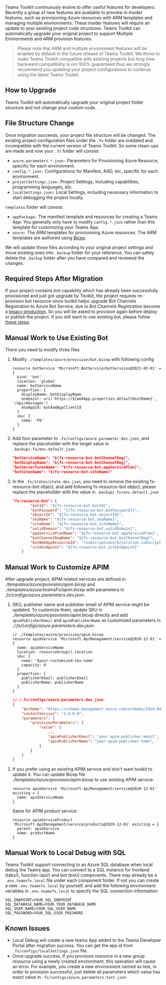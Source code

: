 Teams Toolkit continuously evolve to offer useful features for developers. Recently a group of new features are available to preview in insider features, such as provisioning Azure resources with ARM templates and managing multiple environments. These insider features will require an update to your existing project code structures. Teams Toolkit can automatically upgrade your original project to support Multiple Environments and ARM provision features.

> Please note that ARM and multiple environment features will be enabled by default in the future release of Teams Toolkit. We thrive to make Teams Toolkit compatible with existing projects but long time backward compatibility is not 100% guaranteed thus we strongly recommend you updating your project configurations to continue using the latest Teams Toolkit.

## How to Upgrade
Teams Toolkit will automatically upgrade your original project folder structure and not change your custom code.

## File Structure Change
Once migration succeeds, your project file structure will be changed.
The existing project configuration files under the `.fx` folder are outdated and incompatible with the current version of Teams Toolkit. So some clean-ups are made and now your `.fx` folder will consist:
* `azure.parameters.*.json:` Parameters for Provisioning Azure Resource, specific for each environment.
* `config.*.json:` Configurations for Manifest, AAD, etc, specific for each environment.
* `projectSettings.json:` Project Settings, including capabilities, programming languages, etc.
* `localSettings.json:` Local Settings, including necessary information to start debugging the project locally.

`templates` folder will consist: 
* `appPackage:` The manifest template and resources for creating a Teams App. You generally only have to modify `config.*.json` rather than this template for customizing your Teams App.
* `azure:` The ARM templates for provisioning Azure resources. The ARM templates are authored using [Bicep](https://docs.microsoft.com/en-us/azure/azure-resource-manager/bicep/overview).

We will update those files according to your original project settings and move existing ones into `.backup` folder for your reference. You can safely delete the `.backup` folder after you have compared and reviewed the changes.

## Required Steps After Migration
If your project contains bot capability which has already been successfully provisioned and just got upgrade by Toolkit, the project requires re-provision bot resource since toolkit helps upgrade Bot Channels Registration to Azure Bot Service, due to Bot Channels Registration become a [legacy production](https://docs.microsoft.com/en-us/azure/bot-service/bot-service-quickstart-registration?view=azure-bot-service-4.0&tabs=userassigned#create-the-resource). So you will be asked to provision again before deploy or publish the project. If you still want to use existing bot, please follow [these steps](https://docs.microsoft.com/en-us/azure/bot-service/bot-service-quickstart-registration?view=azure-bot-service-4.0&tabs=userassigned#create-the-resource).

## Manual Work to Use Existing Bot
There you need to modify three files
1. Modify `./templates/azure/provision/bot.bicep` with following config  
    ```bicep
    resource botService 'Microsoft.BotService/botServices@2021-03-01' = {
      kind: 'bot'
      location: 'global'
      name: botServiceName
      properties: {
        displayName: botDisplayName
        endpoint: uri('https://${webApp.properties.defaultHostName}', '/api/messages')
        msaAppId: botAadAppClientId
      }
      sku: {
        name: 'F0'
      }
    }
    ```
2. Add four parameter to `.fx/configs/azure.parameter.dev.json`, and replace the placeholder with the target value in `.backup/.fx/env.default.json`.
    ```json
    "botServiceName": "${fx-resource-bot.botChannelReg}",
    "botDisplayName": "${fx-resource-bot.botChannelReg}",
    "botServerfarmsName": "${fx-resource-bot.appServicePlan}",
    "botSitesName": "${fx-resource-bot.siteName}"
    ```
3. In the `.fx/states/state.dev.json`,
you need to remove the existing fx-resource-bot object, and add following fx-resource-bot object, please replace the placeholder with the value in `.backup/.fx/env.default.json`
    ```json
    "fx-resource-bot": {
            "botId": "${fx-resource-bot.botId}",
            "botPassword": "{{fx-resource-bot.botPassword}}",
            "objectId": "${fx-resource-bot.objectId}",
            "skuName": "${fx-resource-bot.skuName}",
            "siteName": "${fx-resource-bot.siteName}",
            "validDomain": "${fx-resource-bot.validDomain}",
            "appServicePlanName": "${fx-resource-bot.appServicePlan}",
            "botChannelRegName": "${fx-resource-bot.botChannelReg}",
            "botWebAppResourceId": "/subscriptions/${solution.subscriptionId}/resourceGroups/${solution.resourceGroupName}/providers/Microsoft.Web/sites/${fx-resource-bot.siteName}",
            "siteEndpoint": "${fx-resource-bot.siteEndpoint}"
        }
    ```

## Manual Work to Customize APIM
After upgrade project, APIM related services are defined in *./templates/azure/provision/apim.bicep* and *./templates/azure/teamsFx/apim.bicep* with parameters in *.fx/configs/azure.parameters.dev.json*.

1. SKU, publisher name and publisher email of APIM service might be updated. To customize them, update SKU in *./templates/azure/provision/apim.bicep* directly and add `apimPublisherEmail` and `apimPublisherName` as customized parameters in *./.fx/configs/azure.parameters.dev.json*.
    ```bicep
    // ./templates/azure/provision/apim.bicep
    resource apimService 'Microsoft.ApiManagement/service@2020-12-01' = {
      name: apimServiceName
      location: resourceGroup().location
      sku: {
        name: '$your-customized-sku-name'
        capacity: 0
      }
      properties: {
        publisherEmail: publisherEmail
        publisherName: publisherName
      }
    }
    ```
    ```json
    //./.fx/configs/azure.parameters.dev.json
    {
        "$schema": "https://schema.management.azure.com/schemas/2019-04-01/deploymentParameters.json#",
        "contentVersion": "1.0.0.0",
        "parameters": {
            "provisionParameters": {
                "value": {
                    ...
                    "apimPublisherEmail": "your-apim-publisher-email",
                    "apimPublisherName": "your-apim-publisher-name",
                }
            }
        }
    }
    ```
2. If you prefer using an existing APIM service and don't want toolkit to update it. You can update Bicep file *./templates/azure/provision/apim.bicep* to use existing APIM service:
    ```bicep
    resource apimService 'Microsoft.ApiManagement/service@2020-12-01' existing = {
      name: apimServiceName
    }
    ```
    Same for APIM product service:
    ```bicep
    resource apimServiceProduct 'Microsoft.ApiManagement/service/products@2020-12-01' existing = {
      parent: apimService
      name: productName
    }
    ```

## Manual Work to Local Debug with SQL
Teams Toolkit support connecting to an Azure SQL database when local debug the Teams app.
You can connect to a SQL instance for frontend (tabs/), function (api/) and bot (bot/) components. There may already be a `.env.teamsfx.local` file under each component folder. If not you can create a new `.env.teamsfx.local` by yourself, and add the following environment variables in `.env.teamsfx.local` to specify the SQL connection information:

```
SQL_ENDPOINT=YOUR_SQL_ENDPOINT
SQL_DATABASE_NAME=YOUR_YOUR_DATABASE_NAME
SQL_USER_NAME=YOUR_SQL_USER_NAME
SQL_PASSWORD=YOUR_SQL_USER_PASSWORD
```

## Known Issues
* Local Debug will create a new teams App added to the Teams Developer Portal after migration success. You can get the app id from `.fx/configs/localSettings.json` file.
* Once upgrade success, if you provision resource in a new group resource using a newly created environment, this operation will cause an error. For example, you create a new environment named as test, in order to provision successful, just delete all parameters which value has exact value in  `.fx/configs/azure.parameters.test.json` 

